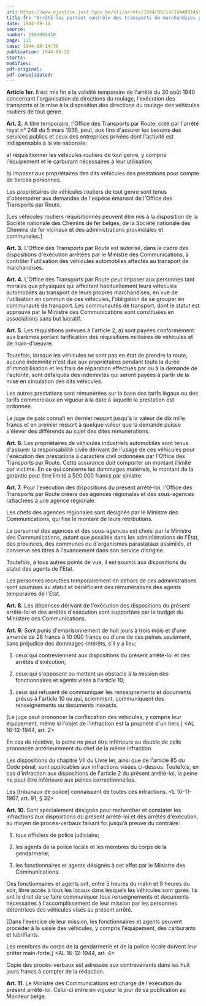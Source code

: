 ```yaml
---
url: https://www.ejustice.just.fgov.be/eli/arrete/1944/09/14/1944091450/justel
title-fr: "Arrêté-loi portant contrôle des transports de marchandises par véhicules routiers."
date: 1944-09-14
source:
number: 1944091450
page: 111
case: 1944-09-14/30
publication: 1944-09-20
starts:
modifies:
pdf-original:
pdf-consolidated:
---
```


**Article 1er.** Il est mis fin à la validité temporaire de l'arrêté du 30 août 1940 concernant l'organisation de directions du roulage, l'exécution des transports et la mise à la disposition des directions du roulage des véhicules routiers de tout genre.

**Art. 2.** A titre temporaire, l'Office des Transports par Route, créé par l'arrêté royal n° 248 du 5 mars 1936, peut, aux fins d'assurer les besoins des services publics et ceux des entreprises privées dont l'activité est indispensable à la vie nationale:

   a) réquisitionner les véhicules routiers de tout genre, y compris l'équipement et le carburant nécessaires à leur utilisation;

   b) imposer aux propriétaires des dits véhicules des prestations pour compte de tierces personnes.

Les propriétaires de véhicules routiers de tout genre sont tenus d'obtempérer aux demandes de l'espèce émanant de l'Office des Transports par Route.

[Les véhicules routiers réquisitionnés peuvent être mis à la disposition de la Société nationale des Chemins de fer belges, de la Société nationale des Chemins de fer vicinaux et des administrations provinciales et communales.] 

**Art. 3.** L'Office des Transports par Route est autorisé, dans le cadre des dispositions d'exécution arrêtées par le Ministre des Communications, à contrôler l'utilisation des véhicules automobiles affectés au transport de marchandises.

**Art. 4.** L'Office des Transports par Route peut imposer aux personnes tant morales que physiques qui affectent habituellement leurs véhicules automobiles au transport de leurs propres marchandises, en vue de l'utilisation en commun de ces véhicules, l'obligation de se grouper en communauté de transport. Les communautés de transport, dont le statut est approuvé par le Ministre des Communications sont constituées en associations sans but lucratif.

**Art. 5.**  Les réquisitions prévues à l'article 2, a) sont payées conformément aux barèmes portant tarification des réquisitions militaires de véhicules et de main-d'oeuvre.

Toutefois, lorsque les véhicules ne sont pas en état de prendre la route, aucune indemnité n'est due aux propriétaires pendant toute la durée d'immobilisation et les frais de réparation effectués par ou à la demande de l'autorité, sont défalqués des indemnités qui seront payées à partir de la mise en circulation des dits véhicules.

Les autres prestations sont rémunérées sur la base des tarifs légaux ou des tarifs commerciaux en vigueur à la date à laquelle la prestation est ordonnée.

Le juge de paix connaît en dernier ressort jusqu'à la valeur de dix mille francs et en premier ressort à quelque valeur que la demande puisse s'élever des différends au sujet des dites rémunérations.

**Art. 6.** Les propriétaires de véhicules industriels automobiles sont tenus d'assurer la responsabilité civile dérivant de l'usage de ces véhicules pour l'exécution des prestations à caractère civil ordonnées par l'Office des Transports par Route. Cette assurance doit comporter un montant illimité par victime. En ce qui concerne les dommages matériels, le montant de la garantie peut être limité à 500.000 francs par sinistre.

**Art. 7.** Pour l'exécution des dispositions du présent arrêté-loi, l'Office des Transports par Route créera des agences régionales et des sous-agences rattachées à une agence régionale.

Les chefs des agences régionales sont désignés par le Ministre des Communications, qui fixe le montant de leurs rétributions.

Le personnel des agences et des sous-agences est choisi par le Ministre des Communications, autant que possible dans les administrations de l'Etat, des provinces, des communes ou d'organismes parastataux assimilés, et conserve ses titres à l'avancement dans son service d'origine.

Toutefois, à tous autres points de vue, il est soumis aux dispositions du statut des agents de l'Etat.

Les personnes recrutées temporairement en dehors de ces administrations sont soumises au statut et bénéficient des rémunérations des agents temporaires de l'Etat.

**Art. 8.** Les dépenses dérivant de l'exécution des dispositions du présent arrêté-loi et des arrêtés d'exécution sont supportées par le budget du Ministère des Communications.

**Art. 9.** Sont punis d'emprisonnement de huit jours à trois mois et d'une amende de 26 francs à 10 000 francs ou d'une de ces peines seulement, sans préjudice des dommages-intérêts, s'il y a lieu:

1. ceux qui contreviennent aux dispositions du présent arrêté-loi et des arrêtés d'exécution;

2. ceux qui s'opposent ou mettent un obstacle à la mission des fonctionnaires et agents visés à l'article 10;

3. ceux qui refusent de communiquer les renseignements et documents prévus à l'article 10 ou qui, sciemment, communiquent des renseignements ou documents inexacts.

[Le juge peut prononcer la confiscation des véhicules, y compris leur équipement, même si l'objet de l'infraction est la propriété d'un tiers.] <AL 16-12-1944, art. 2>

En cas de récidive, la peine ne peut être inférieure au double de celle prononcée antérieurement du chef de la même infraction.

Les dispositions du chapitre VII du Livre Ier, ainsi que de l'article 85 du Code pénal, sont applicables aux infractions visées ci-dessus. Toutefois, en cas d'infraction aux dispositions de l'article 2 du présent arrêté-loi, la peine ne peut être inférieure aux peines correctionnelles.

Les [tribunaux de police] connaissent de toutes ces infractions. <L 10-11-1967, art. 91, § 32>

**Art. 10.** Sont spécialement désignés pour rechercher et constater les infractions aux dispositions du présent arrêté-loi et des arrêtés d'exécution, au moyen de procès-verbaux faisant foi jusqu'à preuve du contraire:

1. tous officiers de police judiciaire;

2. les agents de la police locale et les membres du corps de la gendarmerie;

3. les fonctionnaires et agents désignés à cet effet par le Ministre des Communications.

Ces fonctionnaires et agents ont, entre 5 heures du matin et 9 heures du soir, libre accès à tous les locaux dans lesquels les véhicules sont garés. Ils ont le droit de se faire communiquer tous renseignements et documents nécessaires à l'accomplissement de leur mission par les personnes détentrices des véhicules visés au présent arrêté.

[Dans l'exercice de leur mission, les fonctionnaires et agents peuvent procéder à la saisie des véhicules, y compris l'équipement, des carburants et lubrifiants.

Les membres du corps de la gendarmerie et de la police locale doivent leur prêter main-forte.] <AL 16-12-1944, art. 4>

Copie des procès-verbaux est adressée aux contrevenants dans les huit jours francs à compter de la rédaction.

**Art. 11.** Le Ministre des Communications est chargé de l'exécution du présent arrêté-loi. Celui-ci entre en vigueur le jour de sa publication au Moniteur belge.
